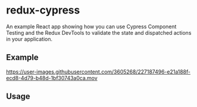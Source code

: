 # redux-cypress

An example React app showing how you can use Cypress Component Testing and the Redux DevTools to validate the state and dispatched actions in your application.



## Example
https://user-images.githubusercontent.com/3605268/227187496-e21a188f-ecd8-4d79-b48d-1bf30743a0ca.mov


## Usage
